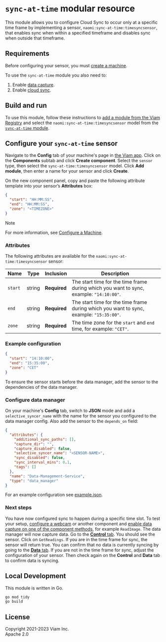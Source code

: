 # `sync-at-time` modular resource

This module allows you to configure Cloud Sync to occur only at a specific time frame by implementing a sensor, `naomi:sync-at-time:timesyncsensor`, that enables sync when within a specified timeframe and disables sync when outside that timeframe.

## Requirements

Before configuring your sensor, you must [create a machine](https://docs.viam.com/fleet/machines/#add-a-new-machine).

To use the `sync-at-time` module you also need to:

1. Enable [data capture](https://docs.viam.com/data/capture/).
2. Enable [cloud sync](https://docs.viam.com/data/cloud-sync/).

## Build and run

To use this module, follow these instructions to [add a module from the Viam Registry](https://docs.viam.com/registry/configure/#add-a-modular-resource-from-the-viam-registry) and select the `naomi:sync-at-time:timesyncsensor` model from the [`sync-at-time` module](https://app.viam.com/module/naomi/sync-at-time).

## Configure your `sync-at-time` sensor

Navigate to the **Config** tab of your machine's page in [the Viam app](https://app.viam.com/).
Click on the **Components** subtab and click **Create component**.
Select the `sensor` type, then select the `sync-at-time:timesyncsensor` model.
Click **Add module**, then enter a name for your sensor and click **Create**.

On the new component panel, copy and paste the following attribute template into your sensor’s **Attributes** box:

```json
{
  "start": "HH:MM:SS",
  "end": "HH:MM:SS",
  "zone": "<TIMEZONE>"
}
```

> [!NOTE]
> For more information, see [Configure a Machine](https://docs.viam.com/manage/configuration/).

### Attributes

The following attributes are available for the `naomi:sync-at-time:timesyncsensor` sensor:

| Name    | Type   | Inclusion    | Description |
| ------- | ------ | ------------ | ----------- |
| `start` | string | **Required** | The start time for the time frame during which you want to sync, example: `"14:10:00"`.  |
| `end`   | string | **Required** | The start time for the time frame during which you want to sync, example: `"15:35:00"`. |
| `zone`  | string | **Required** | The time zone for the `start` and `end` time, for example: `"CET"`. |

### Example configuration

```json
{
  "start": "14:10:00",
  "end": "15:35:00",
  "zone": "CET"
}
```

To ensure the sensor starts before the data manager, add the sensor to the dependencies of the data manager.

### Configure data manager

On your machine's **Config** tab, switch to **JSON** mode and add a `selective_syncer_name` with the name for the sensor you configured to the data manager config. Also add the sensor to the `depends_on` field:

```json
{
  "attributes": {
    "additional_sync_paths": [],
    "capture_dir": "",
    "capture_disabled": false,
    "selective_syncer_name": "<SENSOR-NAME>",
    "sync_disabled": false,
    "sync_interval_mins": 0.1,
    "tags": []
  },
  "name": "Data-Management-Service",
  "type": "data_manager"
}
```

For an example configuration see [example.json](./example.json).

### Next steps

You have now configured sync to happen during a specific time slot.
To test your setup, [configure a webcam](https://docs.viam.com/components/camera/webcam/) or another component and [enable data capture on one of the component methods](https://docs.viam.com/data/capture/#configure-data-capture-for-individual-components), for example `ReadImage`.
The data manager will now capture data.
Go to the [**Control** tab](https://docs.viam.com/fleet/machines/#control). You should see the sensor.
Click on `GetReadings`.
If you are in the time frame for sync, the sensor will return true.
You can confirm that no data is currently syncing by going to the [**Data** tab](https://app.viam.com/data/view).
If you are not in the time frame for sync, adjust the configuration of your sensor.
Then check again on the **Control** and **Data** tab to confirm data is syncing.

## Local Development

This module is written in Go.

```bash
go mod tidy
go build
```

## License

Copyright 2021-2023 Viam Inc. <br>
Apache 2.0
